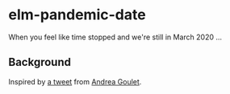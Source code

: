 # elm-pandemic-date
When you feel like time stopped and we're still in March 2020 ...

## Background

Inspired by [a tweet](https://twitter.com/andreagoulet/status/1481337118312087552) from [Andrea Goulet](https://twitter.com/andreagoulet).

